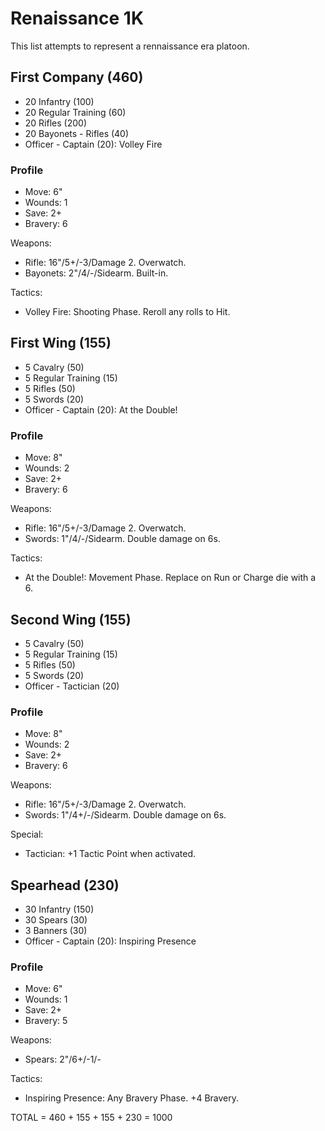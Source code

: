 # Renaissance 1K

This list attempts to represent a rennaissance era platoon.

## First Company (460)

- 20 Infantry (100)
- 20 Regular Training (60)
- 20 Rifles (200)
- 20 Bayonets - Rifles (40)
- Officer - Captain (20): Volley Fire

### Profile

- Move: 6"
- Wounds: 1
- Save: 2+
- Bravery: 6

Weapons:

- Rifle: 16"/5+/-3/Damage 2. Overwatch.
- Bayonets: 2"/4/-/Sidearm. Built-in.

Tactics:

- Volley Fire: Shooting Phase. Reroll any rolls to Hit.

## First Wing (155)

- 5 Cavalry (50)
- 5 Regular Training (15)
- 5 Rifles (50)
- 5 Swords (20)
- Officer - Captain (20): At the Double!

### Profile

- Move: 8"
- Wounds: 2
- Save: 2+
- Bravery: 6

Weapons:

- Rifle: 16"/5+/-3/Damage 2. Overwatch.
- Swords: 1"/4/-/Sidearm. Double damage on 6s.

Tactics:

- At the Double!: Movement Phase. Replace on Run or Charge die with a 6.

## Second Wing (155)

- 5 Cavalry (50)
- 5 Regular Training (15)
- 5 Rifles (50)
- 5 Swords (20)
- Officer - Tactician (20)

### Profile

- Move: 8"
- Wounds: 2
- Save: 2+
- Bravery: 6

Weapons:

- Rifle: 16"/5+/-3/Damage 2. Overwatch.
- Swords: 1"/4+/-/Sidearm. Double damage on 6s.

Special:

- Tactician: +1 Tactic Point when activated.

## Spearhead (230)

- 30 Infantry (150)
- 30 Spears (30)
- 3 Banners (30)
- Officer - Captain (20): Inspiring Presence

### Profile

- Move: 6"
- Wounds: 1
- Save: 2+
- Bravery: 5

Weapons:

- Spears: 2"/6+/-1/-

Tactics:

- Inspiring Presence: Any Bravery Phase. +4 Bravery.

TOTAL = 460 + 155 + 155 + 230 = 1000
